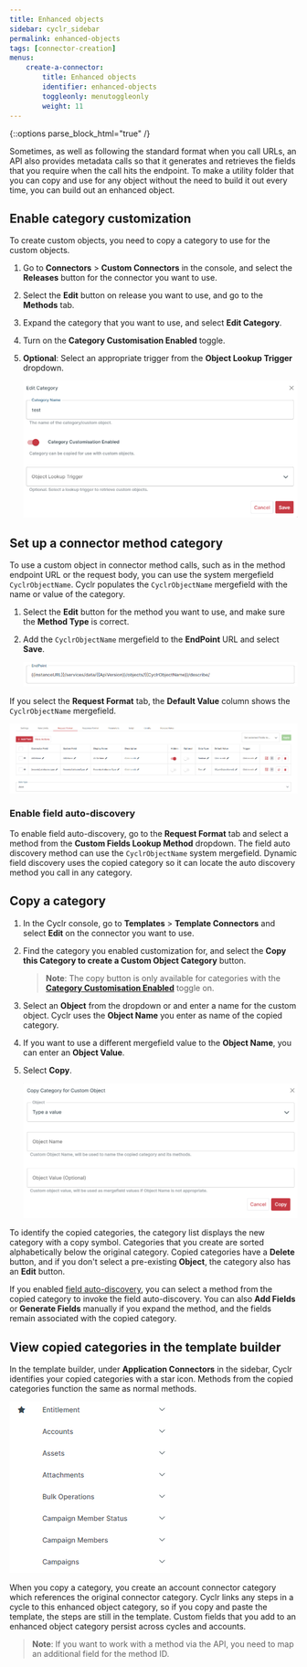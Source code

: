 ```yaml
---
title: Enhanced objects
sidebar: cyclr_sidebar
permalink: enhanced-objects
tags: [connector-creation]
menus:
    create-a-connector:
        title: Enhanced objects
        identifier: enhanced-objects
        toggleonly: menutoggleonly
        weight: 11
---
```

{::options parse_block_html="true" /}
<section class="card">

Sometimes, as well as following the standard format when you call URLs, an API also provides metadata calls so that it generates and retrieves the fields that you require when the call hits the endpoint. To make a utility folder that you can copy and use for any object without the need to build it out every time, you can build out an enhanced object.

## Enable category customization

To create custom objects, you need to copy a category to use for the custom objects. 

1. Go to **Connectors** > **Custom Connectors** in the console, and select the **Releases** button for the connector you want to use.
2. Select the **Edit** button on release you want to use, and go to the **Methods** tab. 
3. Expand the category that you want to use, and select **Edit Category**.
4. Turn on the **Category Customisation Enabled** toggle.
5. **Optional**: Select an appropriate trigger from the **Object Lookup Trigger** dropdown.

    ![Object Lookup Trigger](./images/enhanced_objects_1.png)

</section>
<section class="card">

## Set up a connector method category

To use a custom object in connector method calls, such as in the method endpoint URL or the request body, you can use the system mergefield `CyclrObjectName`. Cyclr populates the `CyclrObjectName` mergefield with the name or value of the category.

1. Select the **Edit** button for the method you want to use, and make sure the **Method Type** is correct.
2. Add the `CyclrObjectName` mergefield to the **EndPoint** URL and select **Save**.

    ![Example EndPoint: {{instanceURL}}/services/data/{{ApiVersion}}/objects/{{CyclrObjectName}}/describe/.](./images/enhanced_objects_2.png)

If you select the **Request Format** tab, the **Default Value** column shows the `CyclrObjectName` mergefield.

 ![Object Name Mergefield 2](./images/enhanced_objects_3.png)

### Enable field auto-discovery

To enable field auto-discovery, go to the **Request Format** tab and select a method from the **Custom Fields Lookup Method** dropdown. The field auto discovery method can use the `CyclrObjectName` system mergefield. Dynamic field discovery uses the copied category so it can locate the auto discovery method you call in any category.

</section>
<section class="card">

## Copy a category

1. In the Cyclr console, go to **Templates** > **Template Connectors** and select **Edit** on the connector you want to use.
2. Find the category you enabled customization for, and select the **Copy this Category to create a Custom Object Category** button.
    > **Note**: The copy button is only available for categories with the [**Category Customisation Enabled**](#enable-category-customization) toggle on.
    
3. Select an **Object** from the dropdown or and enter a name for the custom object. Cyclr uses the **Object Name** you enter as name of the copied category.
4. If you want to use a different mergefield value to the **Object Name**, you can enter an **Object Value**. 
5. Select **Copy**.

    ![Copy Category Modal](./images/enhanced_objects_5.png)

To identify the copied categories, the category list displays the new category with a copy symbol. Categories that you create are sorted alphabetically below the original category. Copied categories have a **Delete** button, and if you don't select a pre-existing **Object**, the category also has an **Edit** button.

If you enabled [field auto-discovery](#enable-field-auto-discovery), you can select a method from the copied category to invoke the field auto-discovery. You can also **Add Fields** or **Generate Fields** manually if you expand the method, and the fields remain associated with the copied category.

</section>
<section class="card">

## View copied categories in the template builder

In the template builder, under **Application Connectors** in the sidebar, Cyclr identifies your copied categories with a star icon. Methods from the copied categories function the same as normal methods.

   ![Category List](./images/enhanced_objects_8.png)


When you copy a category, you create an account connector category which references the original connector category. Cyclr links any steps in a cycle to this enhanced object category, so if you copy and paste the template, the steps are still in the template. Custom fields that you add to an enhanced object category persist across cycles and accounts. 

> **Note**: If you want to work with a method via the API, you need to map an additional field for the method ID.

</section>
